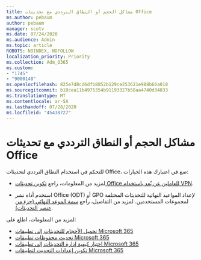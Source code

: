 ```yaml
---
title: مشاكل الحجم أو النطاق الترددي مع تحديثات Office
ms.author: pebaum
author: pebaum
manager: scotv
ms.date: 07/24/2020
ms.audience: Admin
ms.topic: article
ROBOTS: NOINDEX, NOFOLLOW
localization_priority: Priority
ms.collection: Adm_O365
ms.custom:
- "1745"
- "9000140"
ms.openlocfilehash: 825e7d8cd6dfb8852b129ce253621e988b66a018
ms.sourcegitcommit: b10cea11b4975354b91193327b58aa4740d34833
ms.translationtype: MT
ms.contentlocale: ar-SA
ms.lasthandoff: 07/28/2020
ms.locfileid: "45438727"
---
```

# <a name="size-or-bandwidth-concerns-with-office-updates"></a>مشاكل الحجم أو النطاق الترددي مع تحديثات Office

للتحكم في استخدام النطاق الترددي لتحديثات Office، ضع في اعتبارك هذه الخيارات:

-   لمزيد من المعلومات، راجع [تكوين تحديثات Office للعاملين عن بُعد باستخدام VPN](https://techcommunity.microsoft.com/t5/office-365-blog/configuring-office-365-proplus-updates-for-remote-workers-using/ba-p/1253491).  
    
-   استخدم أداة نشر Office (ODT) أو GPO لإعداد المواعيد النهائية للتحديثات المختلفة لمجموعات المستخدمين. لمزيد من التفاصيل، راجع [سمة الموعد النهائي (جزء من عنصر التحديثات)](https://docs.microsoft.com/deployoffice/configuration-options-for-the-office-2016-deployment-tool#deadline-attribute-part-of-updates-element).
    
لمزيد من المعلومات، اطلع على:  
- [تحميل الأحجام للتحديثات إلى تطبيقات Microsoft 365](https://docs.microsoft.com/officeupdates/download-sizes-office365-proplus-updates)  
- [تحديث محفوظات تطبيقات Microsoft 365](https://docs.microsoft.com/officeupdates/update-history-microsoft365-apps-by-date)  
- [اختيار كيفية إدارة التحديثات إلى تطبيقات Microsoft 365](https://docs.microsoft.com/deployoffice/choose-how-manage-updates-microsoft-365-apps)  
- [تكوين إعدادات التحديث لتطبيقات Microsoft 365](https://docs.microsoft.com/deployoffice/configure-update-settings-microsoft-365-apps)